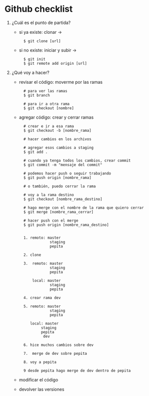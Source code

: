 # Github checklist

1. ¿Cuál es el punto de partida?
	- si ya existe: clonar -> 

			$ git clone [url]

	- si no existe: iniciar y subir -> 

			$ git init
			$ git remote add origin [url]

2. ¿Qué voy a hacer?
	- revisar el código: moverme por las ramas

			# para ver las ramas
			$ git branch 

			# para ir a otra rama
			$ git checkout [nombre]

	- agregar código: crear y cerrar ramas

			# crear e ir a esa rama
			$ git checkout -b [nombre_rama]

			# hacer cambios en los archivos

			# agregar esos cambios a staging
			$ git add .
			
			# cuando ya tenga todos los cambios, crear commit
			$ git commit -m "mensaje del commit" 

			# podemos hacer push o seguir trabajando
			$ git push origin [nombre_rama]

			# o también, puedo cerrar la rama

			# voy a la rama destino
			$ git checkout [nombre_rama_destino]

			# hago merge con el nombre de la rama que quiero cerrar
			$ git merge [nombre_rama_cerrar]

			# hacer push con el merge
			$ git push origin [nombre_rama_destino]


			1. remoto: master
						staging
						pepita

			2. clone

			3. 	remoto: master
						staging	
						pepita

				local: master
						staging
						pepita

			4. crear rama dev

			5. remoto: master
						staging
						pepita

			   local: master
			   		staging
					pepita
			   		 dev

			6. hice muchos cambios sobre dev

			7. 	merge de dev sobre pepita

			8. voy a pepita

			9 desde pepita hago merge de dev dentro de pepita






	- modificar el código
	- devolver las versiones


